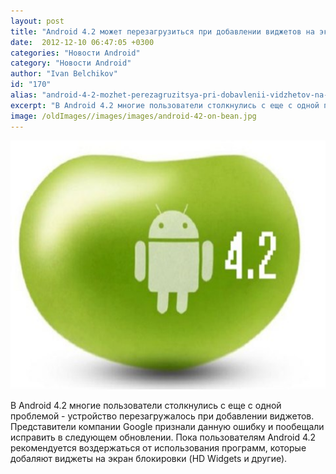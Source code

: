 ```yaml
---
layout: post
title: "Android 4.2 может перезагрузиться при добавлении виджетов на экран блокировки"
date:  2012-12-10 06:47:05 +0300
categories: "Новости Android"
category: "Новости Android"
author: "Ivan Belchikov"
id: "170"
alias: "android-4-2-mozhet-perezagruzitsya-pri-dobavlenii-vidzhetov-na-ekran-blokirovki"
excerpt: "В Android 4.2 многие пользователи столкнулись с еще с одной проблемой - устройство перезагружалось при добавлении виджетов. Представители компании Google признали данную ошибку и пообещали исправить в следующем обновлении. Пока пользователям Android 4.2 рекомендуется воздержаться от использования программ, которые добаляют виджеты на экран блокировки (HD Widgets и другие)."
image: /oldImages//images/images/android-42-on-bean.jpg
---
```

<img src="/oldImages/images/images/android-42-on-bean.jpg" border="0" alt="Google обещает исправить ошибку со случайной перезагрузкой в Android 4.2" title="Google обещает исправить ошибку со случайной перезагрузкой в Android 4.2" width="600" height="398" >

В Android 4.2 многие пользователи столкнулись с еще с одной проблемой - устройство перезагружалось при добавлении виджетов. Представители компании Google признали данную ошибку и пообещали исправить в следующем обновлении. Пока пользователям Android 4.2 рекомендуется воздержаться от использования программ, которые добаляют виджеты на экран блокировки (HD Widgets и другие).
